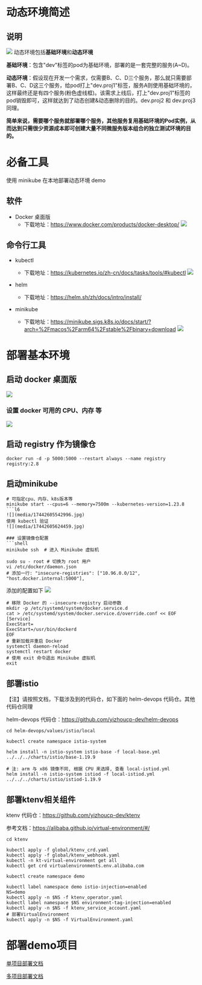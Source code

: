 # 动态环境简述
## 说明
![](media/17442609825889.jpg)
动态环境包括**基础环境**和**动态环境**

**基础环境**：包含"dev"标签的pod为基础环境，部署的是一套完整的服务(A~D)。

**动态环境**：假设现在开发一个需求，仅需要B、C、D三个服务，那么就只需要部署B、C、D这三个服务，给pod打上"dev.proj1"标签，服务A则使用基础环境的，这样最终还是有四个服务(粉色虚线框)。该需求上线后，打上"dev.proj1"标签的pod销毁即可，这样就达到了动态创建&动态删除的目的。dev.proj2 和 dev.proj3 同理。

**简单来说，需要哪个服务就部署哪个服务，其他服务复用基础环境的Pod实例，从而达到只需很少资源成本即可创建大量不同微服务版本组合的独立测试环境的目的。**

# 必备工具
使用 minikube 在本地部署动态环境 demo
## 软件
- Docker 桌面版
  - 下载地址：https://www.docker.com/products/docker-desktop/
![](media/17442604162548.png)

## 命令行工具
- kubectl
  - 下载地址：https://kubernetes.io/zh-cn/docs/tasks/tools/#kubectl
![](media/17442604662989.jpg)

- helm
  - 下载地址：https://helm.sh/zh/docs/intro/install/
- minikube
  - 下载地址：https://minikube.sigs.k8s.io/docs/start/?arch=%2Fmacos%2Farm64%2Fstable%2Fbinary+download
![](media/17442605278778.jpg)

# 部署基本环境
## 启动 docker 桌面版
![](media/17442605405965.jpg)
### 设置 docker 可用的 CPU、内存 等
![](media/17479182438637.jpg)

## 启动 registry 作为镜像仓
```shell
docker run -d -p 5000:5000 --restart always --name registry registry:2.8
```

## 启动minikube
```shell
# 可指定cpu、内存、k8s版本等
minikube start --cpus=6 --memory=7500m --kubernetes-version=1.23.8
```l6
![](media/17442605542996.jpg)
使用 kubectl 验证
![](media/17442605624459.jpg)

### 设置镜像仓配置
```shell
minikube ssh  # 进入 Minikube 虚拟机

sudo su - root # 切换为 root 用户
vi /etc/docker/daemon.json
# 添加一行: "insecure-registries": ["10.96.0.0/12", "host.docker.internal:5000"],
```

添加的配置如下
![](media/17477255830275.jpg)

```shell
# 移除 Docker 的 --insecure-registry 启动参数
mkdir -p /etc/systemd/system/docker.service.d
cat > /etc/systemd/system/docker.service.d/override.conf << EOF
[Service]
ExecStart=
ExecStart=/usr/bin/dockerd
EOF
# 重新加载并重启 Docker
systemctl daemon-reload
systemctl restart docker
# 使用 exit 命令退出 Minikube 虚拟机
exit
```

## 部署istio
【注】请按照文档，下载涉及到的代码仓，如下面的 helm-devops 代码仓。其他代码仓同理

helm-devops 代码仓：https://github.com/yizhoucp-dev/helm-devops
```shell
cd helm-devops/values/istio/local

kubectl create namespace istio-system

helm install -n istio-system istio-base -f local-base.yml ../../../charts/istio/base-1.19.9

# 注: arm 与 x86 镜像不同, 根据 CPU 来选择, 查看 local-istiod.yml
helm install -n istio-system istiod -f local-istiod.yml ../../../charts/istio/istiod-1.19.9
```
## 部署ktenv相关组件
ktenv 代码仓：https://github.com/yizhoucp-dev/ktenv

参考文档：https://alibaba.github.io/virtual-environment/#/
```shell
cd ktenv

kubectl apply -f global/ktenv_crd.yaml
kubectl apply -f global/ktenv_webhook.yaml
kubectl -n kt-virtual-environment get all
kubectl get crd virtualenvironments.env.alibaba.com

kubectl create namespace demo

kubectl label namespace demo istio-injection=enabled
NS=demo
kubectl apply -n $NS -f ktenv_operator.yaml
kubectl label namespace $NS environment-tag-injection=enabled
kubectl apply -n $NS -f ktenv_service_account.yaml
# 部署VirtualEnvironment
kubectl apply -n $NS -f VirtualEnvironment.yaml
```

# 部署demo项目
[单项目部署文档](./single_project/README.md)

[多项目部署文档](./multi_project/README.md)
